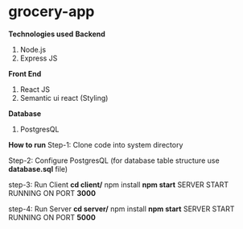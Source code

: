 # grocery-app

**Technologies used**
**Backend**
1. Node.js
2. Express JS

**Front End**
1. React JS
2. Semantic ui react (Styling)

**Database**
1. PostgresQL

**How to run**
Step-1: Clone code into system directory

Step-2: Configure PostgresQL (for database table structure use **database.sql** file)

step-3: Run Client
       **cd client/**
       npm install
       **npm start**
SERVER START RUNNING ON PORT **3000**

step-4: Run Server
        **cd server/**
        npm install
        **npm start**
SERVER START RUNNING ON PORT **5000**
